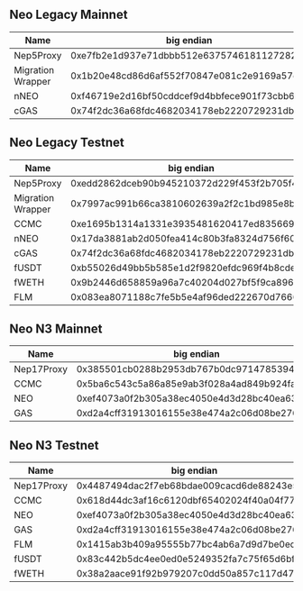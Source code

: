 ## Neo Legacy Mainnet

| Name | big endian | little endian |
| ------------------ | ------- | ------- |
Nep5Proxy	| 0xe7fb2e1d937e71dbbb512e6375746181127282e7	| e782721281617475632e51bbdb717e931d2efbe7	| 
Migration Wrapper	| 0x1b20e48cd86d6af552f70847e081c2e9169a57d3	| d3579a16e9c281e04708f752f56a6dd88ce4201b	| 
nNEO	| 0xf46719e2d16bf50cddcef9d4bbfece901f73cbb6	| b6cb731f90cefebbd4f9cedd0cf56bd1e21967f4	| 
cGAS	| 0x74f2dc36a68fdc4682034178eb2220729231db76	| 76db3192722022eb7841038246dc8fa636dcf274	| 

## Neo Legacy Testnet

| Name | big endian | little endian |
---|---|---
Nep5Proxy	| 0xedd2862dceb90b945210372d229f453f2b705f4f	| 4f5f702b3f459f222d371052940bb9ce2d86d2ed	| 
Migration Wrapper | 0x7997ac991b66ca3810602639a2f2c1bd985e8b5a	| 5a8b5e98bdc1f2a23926601038ca661b99ac9779	|  
CCMC	| 0xe1695b1314a1331e3935481620417ed835669407	| 07946635d87e4120164835391e33a114135b69e1	|
nNEO	| 0x17da3881ab2d050fea414c80b3fa8324d756f60e	| 0ef656d72483fab3804c41ea0f052dab8138da17	| 
cGAS	| 0x74f2dc36a68fdc4682034178eb2220729231db76	| 76db3192722022eb7841038246dc8fa636dcf274	| 
fUSDT	| 0xb55026d49bb5b585e1d2f9820efdc969f4b8cde6	| e6cdb8f469c9fd0e82f9d2e185b5b59bd42650b5	| 
fWETH	| 0x9b2446d658859a96a7c40204d027bf5f9ca896e5	| e596a89c5fbf27d00402c4a7969a8558d646249b	| 
FLM	| 0x083ea8071188c7fe5b5e4af96ded222670d76663 |	6366d7702622ed6df94a5e5bfec7881107a83e08

## Neo N3 Mainnet

| Name | big endian | little endian |
| ------------------ | ------- | ------- |
Nep17Proxy	| 0x385501cb0288b2953db767b0dc971478539456cb	| cb569453781497dcb067b73d95b28802cb015538	| 
CCMC	| 0x5ba6c543c5a86a85e9ab3f028a4ad849b924fab9	| b9fa24b949d84a8a023fabe9856aa8c543c5a65b	| 
NEO	| 0xef4073a0f2b305a38ec4050e4d3d28bc40ea63f5	| f563ea40bc283d4d0e05c48ea305b3f2a07340ef	| 
GAS	| 0xd2a4cff31913016155e38e474a2c06d08be276cf	| cf76e28bd0062c4a478ee35561011319f3cfa4d2	| 

## Neo N3 Testnet

| Name | big endian | little endian |
---|---|---
Nep17Proxy	| 0x4487494dac2f7eb68bdae009cacd6de88243e542	| 42e54382e86dcdca09e0da8bb67e2fac4d498744	| 
CCMC	| 0x618d44dc3af16c6120dbf65402024f40a04f772a	| 2a774fa0404f020254f6db20616cf13adc448d61	|
NEO	| 0xef4073a0f2b305a38ec4050e4d3d28bc40ea63f5	| f563ea40bc283d4d0e05c48ea305b3f2a07340ef	| 
GAS	| 0xd2a4cff31913016155e38e474a2c06d08be276cf	| cf76e28bd0062c4a478ee35561011319f3cfa4d2	| 
FLM	| 0x1415ab3b409a95555b77bc4ab6a7d9d7be0eddbd	| bddd0ebed7d9a7b64abc775b55959a403bab1514	| 
fUSDT	| 0x83c442b5dc4ee0ed0e5249352fa7c75f65d6bfd6	| d6bfd6655fc7a72f3549520eede04edcb542c483	| 
fWETH	| 0x38a2aace91f92b979207c0dd50a857c117d4785b	| 5b78d417c157a850ddc00792972bf991ceaaa238	| 
